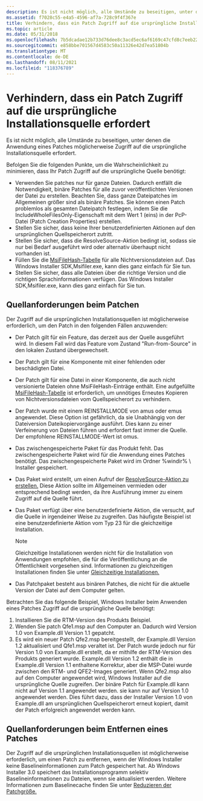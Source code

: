 ```yaml
---
description: Es ist nicht möglich, alle Umstände zu beseitigen, unter denen die Anwendung eines Patches möglicherweise Zugriff auf die ursprüngliche Installationsquelle erfordert.
ms.assetid: f7028c55-e4a5-4596-af7a-728c9f4f367e
title: Verhindern, dass ein Patch Zugriff auf die ursprüngliche Installationsquelle erfordert
ms.topic: article
ms.date: 05/31/2018
ms.openlocfilehash: 7b5dcadae12b733d76dee8c3acd5ec6af6169c47cfd8c7eeb22ad9693a75859a
ms.sourcegitcommit: e858bbe701567d4583c50a11326e42d7ea51804b
ms.translationtype: MT
ms.contentlocale: de-DE
ms.lasthandoff: 08/11/2021
ms.locfileid: "118376789"
---
```

# <a name="preventing-a-patch-from-requiring-access-to-the-original-installation-source"></a>Verhindern, dass ein Patch Zugriff auf die ursprüngliche Installationsquelle erfordert

Es ist nicht möglich, alle Umstände zu beseitigen, unter denen die Anwendung eines Patches möglicherweise Zugriff auf die ursprüngliche Installationsquelle erfordert.

Befolgen Sie die folgenden Punkte, um die Wahrscheinlichkeit zu minimieren, dass Ihr Patch Zugriff auf die ursprüngliche Quelle benötigt:

-   Verwenden Sie patches nur für ganze Dateien. Dadurch entfällt die Notwendigkeit, binäre Patches für alle zuvor veröffentlichten Versionen der Datei zu erstellen. Beachten Sie, dass ganze Dateipatches im Allgemeinen größer sind als binäre Patches. Sie können einen Patch problemlos als gesamten Dateipatch festlegen, indem Sie die IncludeWholeFilesOnly-Eigenschaft mit dem Wert 1 (eins) in der PcP-Datei (Patch Creation Properties) erstellen.
-   Stellen Sie sicher, dass keine Ihrer benutzerdefinierten Aktionen auf den ursprünglichen Quellspeicherort zutritt.
-   Stellen Sie sicher, dass die ResolveSource-Aktion bedingt ist, sodass sie nur bei Bedarf ausgeführt wird oder alternativ überhaupt nicht vorhanden ist.
-   Füllen Sie die [MsiFileHash-Tabelle](msifilehash-table.md) für alle Nichtversionsdateien auf. Das Windows Installer SDK,Msifiler.exe, kann dies ganz einfach für Sie tun.
-   Stellen Sie sicher, dass alle Dateien über die richtige Version und die richtigen Sprachinformationen verfügen. Das Windows Installer SDK,Msifiler.exe, kann dies ganz einfach für Sie tun.

## <a name="source-requirements-when-patching"></a>Quellanforderungen beim Patchen

Der Zugriff auf die ursprünglichen Installationsquellen ist möglicherweise erforderlich, um den Patch in den folgenden Fällen anzuwenden:

-   Der Patch gilt für ein Feature, das derzeit aus der Quelle ausgeführt wird. In diesem Fall wird das Feature vom Zustand "Run-from-Source" in den lokalen Zustand übergewechselt.
-   Der Patch gilt für eine Komponente mit einer fehlenden oder beschädigten Datei.
-   Der Patch gilt für eine Datei in einer Komponente, die auch nicht versionierte Dateien ohne MsiFileHash-Einträge enthält. Eine aufgefüllte [MsiFileHash-Tabelle](msifilehash-table.md) ist erforderlich, um unnötiges Erneutes Kopieren von Nichtversionsdateien vom Quellspeicherort zu verhindern.
-   Der Patch wurde mit einem REINSTALLMODE von amus oder emus angewendet. Diese Option ist gefährlich, da sie Unabhängig von der Dateiversion Dateikopiervorgänge ausführt. Dies kann zu einer Verfeinerung von Dateien führen und erfordert fast immer die Quelle. Der empfohlene REINSTALLMODE-Wert ist omus.
-   Das zwischengespeicherte Paket für das Produkt fehlt. Das zwischengespeicherte Paket wird für die Anwendung eines Patches benötigt. Das zwischengespeicherte Paket wird im Ordner %windir% \\ Installer gespeichert.
-   Das Paket wird erstellt, um einen Aufruf der [ResolveSource-Aktion zu erstellen.](resolvesource-action.md) Diese Aktion sollte im Allgemeinen vermieden oder entsprechend bedingt werden, da ihre Ausführung immer zu einem Zugriff auf die Quelle führt.
-   Das Paket verfügt über eine benutzerdefinierte Aktion, die versucht, auf die Quelle in irgendeiner Weise zu zugreifen. Das häufigste Beispiel ist eine benutzerdefinierte Aktion vom Typ 23 für die gleichzeitige Installation.
    > [!Note]  
    > Gleichzeitige Installationen werden nicht für die Installation von Anwendungen empfohlen, die für die Veröffentlichung an die Öffentlichkeit vorgesehen sind. Informationen zu gleichzeitigen Installationen finden Sie unter [Gleichzeitige Installationen.](concurrent-installations.md)

     

-   Das Patchpaket besteht aus binären Patches, die nicht für die aktuelle Version der Datei auf dem Computer gelten.

Betrachten Sie das folgende Beispiel, Windows Installer beim Anwenden eines Patches Zugriff auf die ursprüngliche Quelle benötigt:

1.  Installieren Sie die RTM-Version des Produkts Beispiel.
2.  Wenden Sie patch Qfe1.msp auf den Computer an. Dadurch wird Version 1.0 von Example.dll Version 1.1 gepatcht.
3.  Es wird ein neuer Patch Qfe2.msp bereitgestellt, der Example.dll Version 1.2 aktualisiert und Qfe1.msp veraltet ist. Der Patch wurde jedoch nur für Version 1.0 von Example.dll erstellt, da er mithilfe der RTM-Version des Produkts generiert wurde. Example.dll Version 1.2 enthält die in Example.dll Version 1.1 enthaltene Korrektur, aber die MSP-Datei wurde zwischen den RTM- und QFE2-Images generiert. Wenn Qfe2.msp also auf den Computer angewendet wird, Windows Installer auf die ursprüngliche Quelle zugreifen. Der binäre Patch für Example.dll kann nicht auf Version 1.1 angewendet werden. sie kann nur auf Version 1.0 angewendet werden. Dies führt dazu, dass der Installer Version 1.0 von Example.dll am ursprünglichen Quellspeicherort erneut kopiert, damit der Patch erfolgreich angewendet werden kann.

## <a name="source-requirements-when-removing-a-patch"></a>Quellanforderungen beim Entfernen eines Patches

Der Zugriff auf die ursprünglichen Installationsquellen ist möglicherweise erforderlich, um einen Patch zu entfernen, wenn der Windows Installer keine Baselineinformationen zum Patch gespeichert hat. Ab Windows Installer 3.0 speichert das Installationsprogramm selektiv Baselineinformationen zu Dateien, wenn sie aktualisiert werden. Weitere Informationen zum Baselinecache finden Sie unter [Reduzieren der Patchgröße.](reducing-patch-size.md)

 

 



